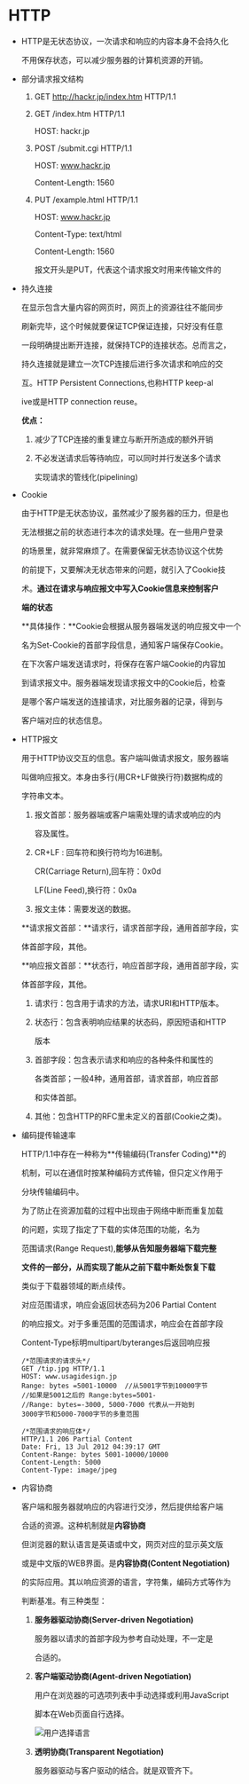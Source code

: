 #	HTTP

- HTTP是无状态协议，一次请求和响应的内容本身不会持久化

  不用保存状态，可以减少服务器的计算机资源的开销。

- 部分请求报文结构

  1. GET http://hackr.jp/index.htm HTTP/1.1

  2. GET /index.htm HTTP/1.1

     HOST: hackr.jp

  3. POST /submit.cgi HTTP/1.1

     HOST: www.hackr.jp

     Content-Length: 1560

  4. PUT /example.html HTTP/1.1

     HOST: www.hackr.jp

     Content-Type: text/html

     Content-Length: 1560

     报文开头是PUT，代表这个请求报文时用来传输文件的

- 持久连接

  在显示包含大量内容的网页时，网页上的资源往往不能同步

  刷新完毕，这个时候就要保证TCP保证连接，只好没有任意

  一段明确提出断开连接，就保持TCP的连接状态。总而言之，

  持久连接就是建立一次TCP连接后进行多次请求和响应的交

  互。HTTP Persistent Connections,也称HTTP keep-al

  ive或是HTTP connection reuse。

  **优点：**

  1. 减少了TCP连接的重复建立与断开所造成的额外开销

  2. 不必发送请求后等待响应，可以同时并行发送多个请求

     实现请求的管线化(pipelining)

- Cookie

  由于HTTP是无状态协议，虽然减少了服务器的压力，但是也

  无法根据之前的状态进行本次的请求处理。在一些用户登录

  的场景里，就非常麻烦了。在需要保留无状态协议这个优势

  的前提下，又要解决无状态带来的问题，就引入了Cookie技

  术。**通过在请求与响应报文中写入Cookie信息来控制客户**

  **端的状态**

  **具体操作：**Cookie会根据从服务器端发送的响应报文中一个

  名为Set-Cookie的首部字段信息，通知客户端保存Cookie。

  在下次客户端发送请求时，将保存在客户端Cookie的内容加

  到请求报文中。服务器端发现请求报文中的Cookie后，检查

  是哪个客户端发送的连接请求，对比服务器的记录，得到与

  客户端对应的状态信息。

- HTTP报文

  用于HTTP协议交互的信息。客户端叫做请求报文，服务器端

  叫做响应报文。本身由多行(用CR+LF做换行符)数据构成的

  字符串文本。

  1. 报文首部：服务器端或客户端需处理的请求或响应的内

     容及属性。

  2. CR+LF : 回车符和换行符均为16进制。

     CR(Carriage Return),回车符：0x0d

     LF(Line Feed),换行符：0x0a

  3. 报文主体：需要发送的数据。

  **请求报文首部：**请求行，请求首部字段，通用首部字段，实

  体首部字段，其他。

  **响应报文首部：**状态行，响应首部字段，通用首部字段，实

  体首部字段，其他。

  1. 请求行：包含用于请求的方法，请求URI和HTTP版本。

  2. 状态行：包含表明响应结果的状态码，原因短语和HTTP

     版本

  3. 首部字段：包含表示请求和响应的各种条件和属性的

     各类首部；一般4种，通用首部，请求首部，响应首部

     和实体首部。

  4. 其他：包含HTTP的RFC里未定义的首部(Cookie之类)。

- 编码提传输速率

  HTTP/1.1中存在一种称为**传输编码(Transfer Coding)**的

  机制，可以在通信时按某种编码方式传输，但只定义作用于

  分块传输编码中。

  为了防止在资源加载的过程中出现由于网络中断而重复加载

  的问题，实现了指定了下载的实体范围的功能，名为

  范围请求(Range Request),**能够从告知服务器端下载完整**

  **文件的一部分，从而实现了能从之前下载中断处恢复下载**

  类似于下载器领域的断点续传。

  对应范围请求，响应会返回状态码为206 Partial Content

  的响应报文。对于多重范围的范围请求，响应会在首部字段

  Content-Type标明multipart/byteranges后返回响应报

  ```http
  /*范围请求的请求头*/
  GET /tip.jpg HTTP/1.1
  HOST: www.usagidesign.jp
  Range: bytes =5001-10000	//从5001字节到10000字节
  //如果是5001之后的 Range:bytes=5001-
  //Range: bytes=-3000, 5000-7000 代表从一开始到
  3000字节和5000-7000字节的多重范围
  
  /*范围请求的响应体*/
  HTTP/1.1 206 Partial Content
  Date: Fri, 13 Jul 2012 04:39:17 GMT
  Content-Range: bytes 5001-10000/10000
  Content-Length: 5000
  Content-Type: image/jpeg
  ```

- 内容协商

  客户端和服务器就响应的内容进行交涉，然后提供给客户端

  合适的资源。这种机制就是**内容协商**

  但浏览器的默认语言是英语或中文，网页对应的显示英文版

  或是中文版的WEB界面。是**内容协商(Content Negotiation)**

  的实际应用。其以响应资源的语言，字符集，编码方式等作为

  判断基准。有三种类型：

  1. **服务器驱动协商(Server-driven Negotiation)**

     服务器以请求的首部字段为参考自动处理，不一定是

     合适的。

  2. **客户端驱动协商(Agent-driven Negotiation)**

     用户在浏览器的可选项列表中手动选择或利用JavaScript

     脚本在Web页面自行选择。

     ![用户选择语言](C:\Users\Administrator\Desktop\企管处考核系统\knowedage.md\img\客户端驱动协商.png)

  3. **透明协商(Transparent Negotiation)**

     服务器驱动与客户驱动的结合。就是双管齐下。

